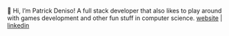 👋 Hi, I’m Patrick Deniso! A full stack developer that also likes to play around with games development and other fun stuff in computer science.
[website](http://patrickdeniso.me/) | [linkedin](https://www.linkedin.com/in/patrick-deniso/)

<!---
TheBigPaff/TheBigPaff is a ✨ special ✨ repository because its `README.md` (this file) appears on your GitHub profile.
You can click the Preview link to take a look at your changes.
--->

